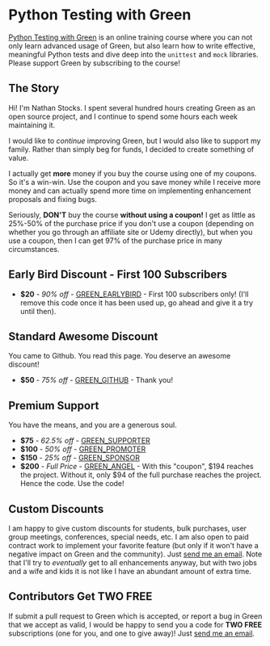 Python Testing with Green
=========================

[Python Testing with Green](https://www.udemy.com/python-testing-with-green/?couponCode=GREEN_ANGEL)
is an online training course where you can not only learn advanced usage of
Green, but also learn how to write effective, meaningful Python tests and dive
deep into the `unittest` and `mock` libraries.  Please support Green by
subscribing to the course!

The Story
---------

Hi! I'm Nathan Stocks.  I spent several hundred hours creating Green as an open
source project, and I continue to spend some hours each week maintaining it.

I would like to _continue_ improving Green, but I would also like to support my
family.  Rather than simply beg for funds, I decided to create something of
value.

I actually get **more** money if you buy the course using one of my coupons.  So
it's a win-win.  Use the coupon and you save money while I receive more money
and can actually spend more time on implementing enhancement proposals and
fixing bugs.

Seriously, **DON'T** buy the course **without using a coupon!**  I get as
little as 25%-50% of the purchase price if you don't use a coupon (depending on
whether you go through an affiliate site or Udemy directly), but when you use
a coupon, then I can get 97% of the purchase price in many circumstances.

Early Bird Discount - First 100 Subscribers
---------------

- **$20** - _90% off_ - [GREEN_EARLYBIRD](https://www.udemy.com/python-testing-with-green/?couponCode=GREEN_EARLYBIRD) - First 100 subscribers only!  (I'll remove this code once it has been used up, go ahead and give it a try until then).

Standard Awesome Discount
-------------------------

You came to Github.  You read this page.  You deserve an awesome discount!

- **$50** - _75% off_ - [GREEN_GITHUB](https://www.udemy.com/python-testing-with-green/?couponCode=GREEN_GITHUB) - Thank you!

Premium Support
---------------

You have the means, and you are a generous soul.

- **$75** - _62.5% off_ - [GREEN_SUPPORTER](https://www.udemy.com/python-testing-with-green/?couponCode=GREEN_SUPPORTER)
- **$100** - _50% off_ - [GREEN_PROMOTER](https://www.udemy.com/python-testing-with-green/?couponCode=GREEN_PROMOTER)
- **$150** - _25% off_ - [GREEN_SPONSOR](https://www.udemy.com/python-testing-with-green/?couponCode=GREEN_SPONSOR)
- **$200** - _Full Price_ - [GREEN_ANGEL](https://www.udemy.com/python-testing-with-green/?couponCode=GREEN_ANGEL) -
  With this "coupon", $194 reaches the project.  Without it, only $94 of the
  full purchase reaches the project.  Hence the code.  Use the code!

Custom Discounts
----------------

I am happy to give custom discounts for students, bulk purchases, user group
meetings, conferences, special needs, etc.  I am also open to paid contract
work to implement your favorite feature
(but only if it won't have a negative impact on Green and the community).  Just
[send me an email](mailto:nathan.stocks@gmail.com).  Note that I'll try to
_eventually_ get to all enhancements anyway, but with two jobs and a wife and
kids it is not like I have an abundant amount of extra time.  

Contributors Get TWO FREE
-------------------------

If submit a pull request to Green which is accepted, or report a bug in Green
that we accept as valid, I would be happy to send you a code for **TWO FREE**
subscriptions (one for you, and one to give away)!  Just
[send me an email](mailto:nathan.stocks@gmail.com).
